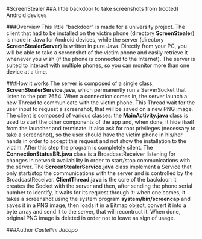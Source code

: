 #ScreenStealer
##A little backdoor to take screenshots from (rooted) Android devices

###Overview
This little "backdoor" is made for a university project. The client that had to be installed on the victim phone (directory **ScreenStealer**) is made in Java for Android devices, while the server (directory **ScreenStealerServer**) is written in pure Java. Directly from your PC, you will be able to take a screenshot of the victim phone and easily retrieve it whenever you wish (if the phone is connected to the Internet). The server is suited to interact with multiple phones, so you can monitor more than one device at a time.

###How it works
The server is composed of a single class, **ScreenStealerService.java**, which permanently run a ServerSocket that listen to the port 7654. When a connection comes in, the server launch a new Thread to communicate with the victim phone. This Thread wait for the user input to request a screenshot, that will be saved on a new PNG image. The client is composed of various classes: the **MainActivity.java** class is used to start the other components of the app and, when done, it hide itself from the launcher and terminate. It also ask for root privileges (necessary to take a screenshot), so the user should have the victim phone in his/her hands in order to accept this request and not show the installation to the victim. After this step the program is completely silent. The **ConnectionStatusBR.java** class is a BroadcastReceiver listening for changes in network availability in order to start/stop communications with the server. The **ScreenStealerService.java** class implement a Service that only start/stop the communications with the server and is controlled by the BroadcastReceiver. **ClientThread.java** is the core of the backdoor: it creates the Socket with the server and then, after sending the phone serial number to identify, it waits for its request through it: when one comes, it takes a screenshot using the system program **system/bin/screencap** and saves it in a PNG image, then loads it in a Bitmap object, convert it into a byte array and send it to the server, that will recontruct it. When done, original PNG image is deleted in order not to leave as sign of usage.

###Author
*Castellini Jacopo*
